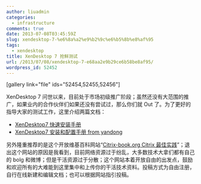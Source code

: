 ```yaml
---
author: liuadmin
categories:
  - infrastructure
comments: true
date: 2013-07-08T03:45:59Z
slug: xendesktop-7-%e6%8a%a2%e9%b2%9c%e6%b5%8b%e8%af%95
tags:
  - xendesktop
title: XenDesktop 7 抢鲜测试
url: /2013/07/08/xendesktop-7-e68aa2e9b29ce6b58be8af95/
wordpress_id: 52452
---
```


[gallery link="file" ids="52454,52455,52456"]

XenDesktop 7 问世以来，目前处于市场初级推广阶段；虽然还没有大范围的推广，如果业内的合作伙伴们如果还没有尝试过，那么你们就 Out 了。为了更好的指导大家的测试工作，这里介绍两篇文档：

- [XenDesktop7 快速安装手册](http://wiki.citrix-book.org/xendesktop/%E6%B5%8B%E8%AF%95/xendesktop7%E5%BF%AB%E9%80%9F%E5%AE%89%E8%A3%85%E6%89%8B%E5%86%8C)
- [XenDesktop7 安装和配置手册 from yandong](http://wiki.citrix-book.org/xendesktop/%E6%B5%8B%E8%AF%95/xendesktop7%E5%AE%89%E8%A3%85%E5%92%8C%E9%85%8D%E7%BD%AE%E6%89%8B%E5%86%8C)

另外隆重推荐的是这个开放维基百科网站“[Citrix-book.org Citrix 最佳实践](http://wiki.citrix-book.org/)”；退出这个网站的原因是我看到，目前网络资源过于纷乱，大多数技术大拿们都有自己的 bolg 和微博；但是干活资源过于分散；这个网站本着开放自由的出发点，鼓励和欢迎所有的大难能到这里集中和上传你的干活技术资料。投稿方式为自由注册，自行在线新建和编辑文档；也可以根据网站指引投稿。
